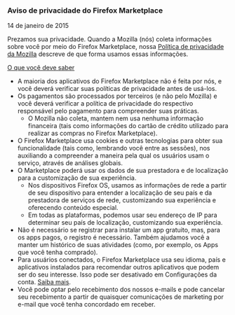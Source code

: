 ### Aviso de privacidade do Firefox Marketplace
14 de janeiro de 2015

Prezamos sua privacidade. Quando a Mozilla (nós) coleta informações sobre você por meio do Firefox Marketplace, nossa [Política de privacidade da Mozilla](https://www.mozilla.org/privacy/) descreve de que forma usamos essas informações.

<u>O que você deve saber</u>

- A maioria dos aplicativos do Firefox Marketplace não é feita por nós, e você deverá verificar suas políticas de privacidade antes de usá-los.
- Os pagamentos são processados por terceiros (e não pelo Mozilla) e você deverá verificar a política de privacidade do respectivo responsável pelo pagamento para compreender suas práticas.
  - O Mozilla não coleta, mantem nem usa nenhuma informação financeira (tais como informações do cartão de crédito utilizado para realizar as compras no Firefox Marketplace).
- O Firefox Marketplace usa cookies e outras tecnologias para obter sua funcionalidade (tais como, lembrando você entre as sessões), nos auxiliando a compreender a maneira pela qual os usuários usam o serviço, através de análises globais.
- O Marketplace poderá usar os dados de sua prestadora e de localização para a customização de sua experiência.
  - Nos dispositivos Firefox OS, usamos as informações de rede a partir de seu dispositivo para entender a localização de seu país e da prestadora de serviços de rede, customizando sua experiência e oferecendo conteúdo especial.
  - Em todas as plataformas, podemos usar seu endereço de IP para determinar seu país de localização, customizando sua experiência.
- Não é necessário se registrar para instalar um app gratuito, mas, para os apps pagos, o registro é necessário. Também ajudamos você a manter um histórico de suas atividades (como, por exemplo, os Apps que você tenha comprado).
- Para usuários conectados, o Firefox Marketplace usa seu idioma, país e aplicativos instalados para recomendar outros aplicativos que podem ser do seu interesse.  Isso pode ser desativado em Configurações da conta. [Saiba mais](https://support.mozilla.org/kb/recommendations-marketplace).
- Você pode optar pelo recebimento dos nossos e-mails e pode cancelar seu recebimento a partir de quaisquer comunicações de marketing por e-mail que você tenha concordado em receber.
